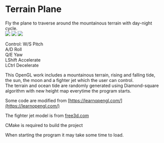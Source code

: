 # Terrain Plane
Fly the plane to traverse around the mountainous terrain with day-night cycle. <br />
![](https://github.com/zinzin-101/OpenGL_Real-Time-Rendering/blob/main/src/2_Terrain_Plane/gif/showcase1.gif)
![](https://github.com/zinzin-101/OpenGL_Real-Time-Rendering/blob/main/src/2_Terrain_Plane/gif/showcase2.gif)
![](https://github.com/zinzin-101/OpenGL_Real-Time-Rendering/blob/main/src/2_Terrain_Plane/gif/showcase3.gif)

Control:
W/S Pitch <br />
A/D Roll <br />
Q/E Yaw <br />
LShift Accelerate <br />
LCtrl Decelerate <br />

This OpenGL work includes a mountainous terrain, rising and falling tide, the sun, the moon and a fighter jet which the user can control. <br />
The terrain and ocean tide are randomly generated using Diamond-square algorithm with new height map everytime the program starts. <br />

Some code are modified from [https://learnopengl.com/](https://learnopengl.com/) <br />

The fighter jet model is from [free3d.com](https://free3d.com/3d-model/fighter-jet-joint-european-v1--189655.html) <br />

CMake is required to build the project <br />

When starting the program it may take some time to load. <br />
